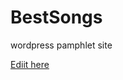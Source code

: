 # BestSongs
wordpress pamphlet site

[Ediit here](https://diy-pwa.com/~/gh/OliviaPavacic/BestSongs)
